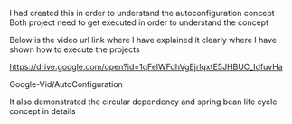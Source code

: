 I had created this in order to understand the autoconfiguration concept  
Both project need to get executed in order to understand the concept

Below is the video url link where I have explained it clearly where I have shown how to execute the projects

https://drive.google.com/open?id=1qFelWFdhVgEjrlqxtE5JHBUC_IdfuvHa

Google-Vid/AutoConfiguration

It also demonstrated the circular dependency and spring bean life cycle concept in details

